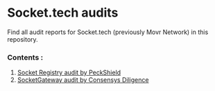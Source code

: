 # Socket.tech audits

Find all audit reports for Socket.tech (previously Movr Network) in this repository. 

### Contents : 
1. [Socket Registry audit by PeckShield](https://github.com/SocketDotTech/audits/blob/c357981ecbd9f070bedd9260c2ec0d7726f820b4/Socket/Socket%20Liquidity%20Layer%20(prev.%20FundMovr)-Audit-Report-By-PeckShield.pdf)
2. [SocketGateway audit by Consensys Diligence](https://consensys.net/diligence/audits/2023/02/socket)